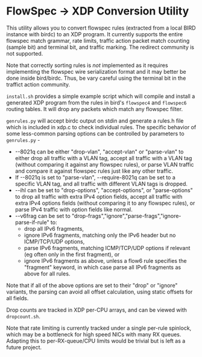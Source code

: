 FlowSpec -> XDP Conversion Utility
==================================

This utility allows you to convert flowspec rules (extracted from a local BIRD instance with birdc)
to an XDP program. It currently supports the entire flowspec match grammar, rate limits, traffic
action packet match counting (sample bit) and terminal bit, and traffic marking. The redirect
community is not supported.

Note that correctly sorting rules is *not* implemented as it requires implementing the flowspec
wire serialization format and it may better be done inside bird/birdc. Thus, be vary careful using
the terminal bit in the traffict action community.

`install.sh` provides a simple example script which will compile and install a generated XDP program
from the rules in bird's `flowspec4` and `flowspec6` routing tables. It will drop any packets which
match any flowspec filter.

`genrules.py` will accept birdc output on stdin and generate a rules.h file which is included in
xdp.c to check individual rules. The specific behavior of some less-common parsing options can be
controlled by parameters to `genrules.py` -
 * --8021q can be either "drop-vlan", "accept-vlan" or "parse-vlan" to either drop all traffic with
   a VLAN tag, accept all traffic with a VLAN tag (without comparing it against any flowspec rules),
   or parse VLAN traffic and compare it against flowspec rules just like any other traffic.
 * If --8021q is set to "parse-vlan", --require-8021q can be set to a specific VLAN tag, and all
   traffic with different VLAN tags is dropped.
 * --ihl can be set to "drop-options", "accept-options", or "parse-options" to drop all traffic with
   extra IPv4 option fields, accept all traffic with extra IPv4 options fields (without comparing it
   to any flowspec rules), or parse IPv4 traffic with option fields like normal.
 * --v6frag can be set to "drop-frags","ignore","parse-frags","ignore-parse-if-rule" to:
   * drop all IPv6 fragments,
   * ignore IPv6 fragments, matching only the IPv6 header but no ICMP/TCP/UDP options,
   * parse IPv6 fragments, matching ICMP/TCP/UDP options if relevant (eg often only in the first
     fragment), or
   * ignore IPv6 fragments as above, unless a flow6 rule specifies the "fragment" keyword, in which
     case parse all IPv6 fragments as above for all rules.

Note that if all of the above options are set to their "drop" or "ignore" variants, the parsing can
avoid all offset calculation, using static offsets for all fields.

Drop counts are tracked in XDP per-CPU arrays, and can be viewed with `dropcount.sh`.

Note that rate limiting is currently tracked under a single per-rule spinlock, which may be a
bottleneck for high speed NICs with many RX queues. Adapting this to per-RX-queue/CPU limits would
be trivial but is left as a future project.
